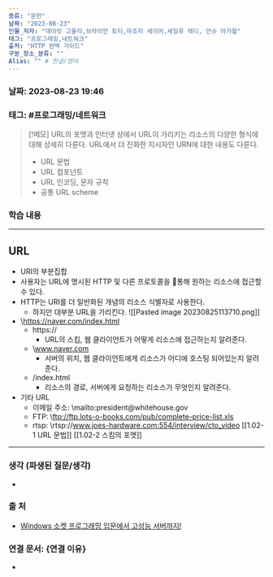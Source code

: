 ```yaml
---
종류: "문헌"
날짜: "2023-08-23"
인물_저자: "데이빗 고울리,브라이언 토티,마조리 세이어,세일루 레디, 안슈 아가왈"
태그: "프로그래밍,네트워크"
출처: "HTTP 완벽 가이드"
구분_장소_분류: ""
Alias: "" # 한글/영어
---
```


### 날짜: 2023-08-23 19:46
### 태그: #프로그래밍/네트워크

>[!메모]
> URL의 포맷과 인터넷 상에서 URL이 가리키는 리소스의 다양한 형식에 대해 상세히 다룬다. URL에서 더 진화한 지시자인 URN에 대한 내용도 다룬다.
> - URL 문법
> - URL 컴포넌트
> - URL 인코딩, 문자 규칙
> - 공통 URL scheme

### 학습 내용
---
## URL
- URI의 부분집합
- 사용자는 URL에 명시된 HTTP 및 다른 프로토콜을 통해 원하는 리소스에 접근할 수 있다.
- HTTP는 URI를 더 일반화된 개념의 리소스 식별자로 사용한다.
	- 하지만 대부분 URL을 가리킨다.
![[Pasted image 20230825113710.png]]
- \https://naver.com/index.html
	- https://
		- URL의 스킴, 웹 클라이언트가 어떻게 리소스에 접근하는지 알려준다.
	- \www.naver.com
		- 서버의 위치, 웹 클라이언트에게 리소스가 어디에 호스팅 되어있는지 알려준다.
	- /index.html
		- 리소스의 경로, 서버에게 요청하는 리소스가 무엇인지 알려준다.
- 기타 URL
	- 이메일 주소: \mailto:president\@whitehouse.gov
	- FTP: \ftp://ftp.lots-o-books.com/pub/complete-price-list.xls
	- rtsp: \rtsp://www.joes-hardware.com:554/interview/cto_video
[[1.02-1 URL 문법]]
[[1.02-2 스킴의 포맷]]

---
### 생각 (파생된 질문/생각)
- 
### 출 처
- [Windows 소켓 프로그래밍 입문에서 고성능 서버까지! ](https://www.inflearn.com/course/%EC%9C%88%EB%8F%84%EC%9A%B0-%EC%86%8C%EC%BC%93-%EC%9E%85%EB%AC%B8-%EA%B3%A0%EC%84%B1%EB%8A%A5-%EC%84%9C%EB%B2%84)

### 연결 문서: {연결 이유}
- 